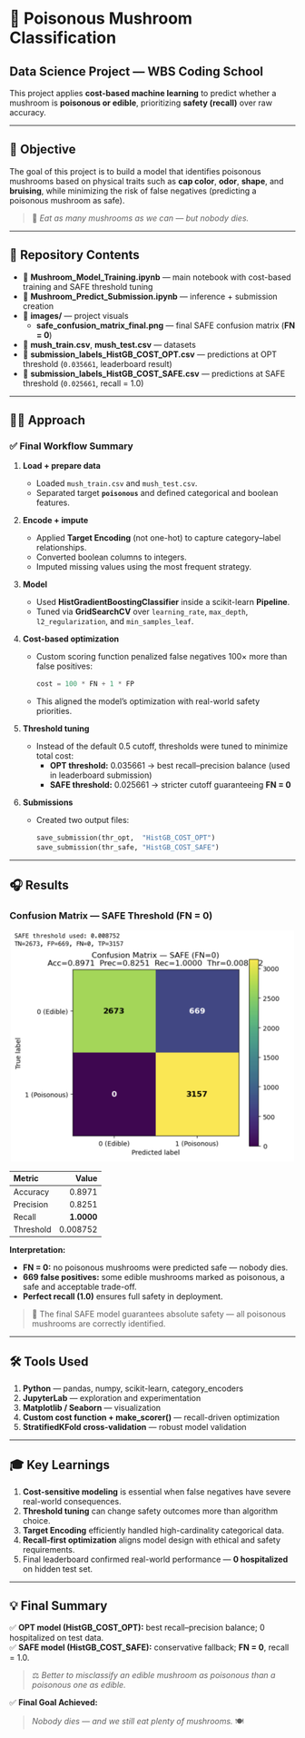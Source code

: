 # 🍄 Poisonous Mushroom Classification  

## Data Science Project — WBS Coding School  
This project applies **cost-based machine learning** to predict whether a mushroom is **poisonous or edible**, prioritizing **safety (recall)** over raw accuracy.  

---

## 🎯 Objective  
The goal of this project is to build a model that identifies poisonous mushrooms based on physical traits such as **cap color**, **odor**, **shape**, and **bruising**, while minimizing the risk of false negatives (predicting a poisonous mushroom as safe).  

> 🧠 *Eat as many mushrooms as we can — but nobody dies.*

---

## 📂 Repository Contents  
- 📓 **Mushroom_Model_Training.ipynb** — main notebook with cost-based training and SAFE threshold tuning  
- 📓 **Mushroom_Predict_Submission.ipynb** — inference + submission creation  
- 📂 **images/** — project visuals  
  - **safe_confusion_matrix_final.png** — final SAFE confusion matrix (**FN = 0**)  
- 📑 **mush_train.csv**, **mush_test.csv** — datasets  
- 📄 **submission_labels_HistGB_COST_OPT.csv** — predictions at OPT threshold (`0.035661`, leaderboard result)  
- 📄 **submission_labels_HistGB_COST_SAFE.csv** — predictions at SAFE threshold (`0.025661`, recall = 1.0)  

---

## 🧑‍💻 Approach  

### ✅ Final Workflow Summary  
1. **Load + prepare data**  
   - Loaded `mush_train.csv` and `mush_test.csv`.  
   - Separated target **`poisonous`** and defined categorical and boolean features.  

2. **Encode + impute**  
   - Applied **Target Encoding** (not one-hot) to capture category–label relationships.  
   - Converted boolean columns to integers.  
   - Imputed missing values using the most frequent strategy.  

3. **Model**  
   - Used **HistGradientBoostingClassifier** inside a scikit-learn **Pipeline**.  
   - Tuned via **GridSearchCV** over `learning_rate`, `max_depth`, `l2_regularization`, and `min_samples_leaf`.  

4. **Cost-based optimization**  
   - Custom scoring function penalized false negatives 100× more than false positives:  
     ```python
     cost = 100 * FN + 1 * FP
     ```  
   - This aligned the model’s optimization with real-world safety priorities.  

5. **Threshold tuning**  
   - Instead of the default 0.5 cutoff, thresholds were tuned to minimize total cost:  
     - **OPT threshold:** 0.035661 → best recall–precision balance (used in leaderboard submission)  
     - **SAFE threshold:** 0.025661 → stricter cutoff guaranteeing **FN = 0**  

6. **Submissions**  
   - Created two output files:  
     ```python
     save_submission(thr_opt,  "HistGB_COST_OPT")
     save_submission(thr_safe, "HistGB_COST_SAFE")
     ```  

---

## 🎧 Results  

### Confusion Matrix — SAFE Threshold (FN = 0)

<p align="center">
  <img src="Images/safe_confusion_matrix_final.png" alt="SAFE Confusion Matrix" width="500"/>
</p>


| Metric | Value |
|:--|--:|
| Accuracy | 0.8971 |
| Precision | 0.8251 |
| Recall | **1.0000** |
| Threshold | 0.008752 |

**Interpretation:**  
- **FN = 0:** no poisonous mushrooms were predicted safe — nobody dies.  
- **669 false positives:** some edible mushrooms marked as poisonous, a safe and acceptable trade-off.  
- **Perfect recall (1.0)** ensures full safety in deployment.  

> 🍄 The final SAFE model guarantees absolute safety — all poisonous mushrooms are correctly identified.

---

## 🛠 Tools Used  
1. **Python** — pandas, numpy, scikit-learn, category_encoders  
2. **JupyterLab** — exploration and experimentation  
3. **Matplotlib / Seaborn** — visualization  
4. **Custom cost function + make_scorer()** — recall-driven optimization  
5. **StratifiedKFold cross-validation** — robust model validation  

---

## 🎓 Key Learnings  
1. **Cost-sensitive modeling** is essential when false negatives have severe real-world consequences.  
2. **Threshold tuning** can change safety outcomes more than algorithm choice.  
3. **Target Encoding** efficiently handled high-cardinality categorical data.  
4. **Recall-first optimization** aligns model design with ethical and safety requirements.  
5. Final leaderboard confirmed real-world performance — **0 hospitalized** on hidden test set.  

---

## 💡 Final Summary  
✅ **OPT model (HistGB_COST_OPT):** best recall–precision balance; 0 hospitalized on test data.  
✅ **SAFE model (HistGB_COST_SAFE):** conservative fallback; **FN = 0**, recall = 1.0.  

> ⚖️ *Better to misclassify an edible mushroom as poisonous than a poisonous one as edible.*  

✅ **Final Goal Achieved:**  
> *Nobody dies — and we still eat plenty of mushrooms.* 🍽️  
